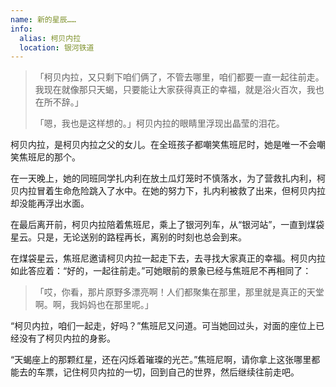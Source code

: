 ```yaml
---
name: 新的星辰……
info:
  alias: 柯贝内拉
  location: 银河铁道
---
```


> 「柯贝内拉，又只剩下咱们俩了，不管去哪里，咱们都要一直一起往前走。我现在就像那只天蝎，只要能让大家获得真正的幸福，就是浴火百次，我也在所不辞。」
>
> 「嗯，我也是这样想的。」柯贝内拉的眼睛里浮现出晶莹的泪花。

柯贝内拉，是柯贝内拉之父的女儿。在全班孩子都嘲笑焦班尼时，她是唯一不会嘲笑焦班尼的那个。

在一天晚上，她的同班同学扎内利在放土瓜灯笼时不慎落水，为了营救扎内利，柯贝内拉冒着生命危险跳入了水中。在她的努力下，扎内利被救了出来，但柯贝内拉却没能再浮出水面。

在最后离开前，柯贝内拉陪着焦班尼，乘上了银河列车，从“银河站”，一直到煤袋星云。只是，无论送别的路程再长，离别的时刻也总会到来。

在煤袋星云，焦班尼邀请柯贝内拉一起走下去，去寻找大家真正的幸福。柯贝内拉如此答应着：“好的，一起往前走。”可她眼前的景象已经与焦班尼不再相同了：

> 「哎，你看，那片原野多漂亮啊！人们都聚集在那里，那里就是真正的天堂啊。啊，我妈妈也在那里呢。」

“柯贝内拉，咱们一起走，好吗？”焦班尼又问道。可当她回过头，对面的座位上已经没有了柯贝内拉的身影。

“天蝎座上的那颗红星，还在闪烁着璀璨的光芒。”焦班尼啊，请你拿上这张哪里都能去的车票，记住柯贝内拉的一切，回到自己的世界，然后继续往前走吧。
